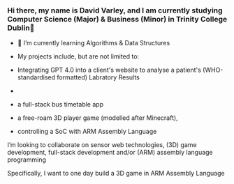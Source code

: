 ### Hi there, my name is David Varley, and I am currently studying Computer Science (Major) & Business (Minor) in Trinity College Dublin👋
- 🌱 I’m currently learning Algorithms & Data Structures
- My projects include, but are not limited to:

-   Integrating GPT 4.0 into a client's website to analyse a patient's (WHO-standardised formatted) Labratory Results 
-   
-   a full-stack bus timetable app
-   a free-roam 3D player game (modelled after Minecraft),
-   controlling a SoC with ARM Assembly Language
  
 I’m looking to collaborate on sensor web technologies, (3D) game development, full-stack development and/or (ARM) assembly language programming

 Specifically, I want to one day build a 3D game in ARM Assembly Language

<!--
**bobAnthonyVarley/bobAnthonyVarley** is a ✨ _special_ ✨ repository because its `README.md` (this file) appears on your GitHub profile.

Here are some ideas to get you started:

- 🔭 I’m currently working on ...
- 🌱 I’m currently learning ...
- 👯 I’m looking to collaborate on ...
- 🤔 I’m looking for help with ...
- 💬 Ask me about ...
- 📫 How to reach me: ...
- 😄 Pronouns: ...
- ⚡ Fun fact: ...
-->
